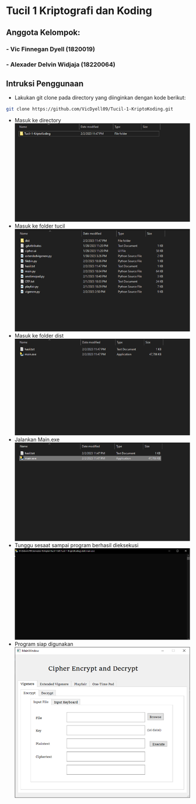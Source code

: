 # Tucil 1 Kriptografi dan Koding 

## Anggota Kelompok:
### - Vic Finnegan Dyell  (1820019)
### - Alexader Delvin Widjaja (18220064)

## Intruksi Penggunaan
- Lakukan git clone pada directory yang diinginkan dengan kode berikut:
```bash
git clone https://github.com/VicDyell09/Tucil-1-KriptoKoding.git
```
- Masuk ke directory
![Directory](/img/Directory.png)
- Masuk ke folder tucil
![Folder Tucil](/img/FolderTucil.png)
- Masuk ke folder dist
![Folder Dist](/img/FolderDist.png)
- Jalankan Main.exe
![Run Main](/img/Runmain.png)
- Tunggu sesaat sampai program berhasil dieksekusi
![Main.exe](/img/Mainexe.png)
- Program siap digunakan
![Program](/img/Program.png)


